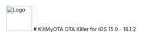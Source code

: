 <img src="KillMyOTA-modified" alt="Logo" width="70" height="70">
# KillMyOTA
OTA Killer for iOS 15.0 - 16.1.2
